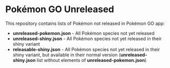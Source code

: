 # Pokémon GO Unreleased

This repository contains lists of Pokémon not released in Pokémon GO app:

- **unreleased-pokemon.json** - All Pokémon species not yet released
- **unreleased-shiny.json** - All Pokémon species not yet released in their shiny variant
- **releasable-shiny.json** - All Pokémon species not yet released in their shiny variant, but available in their normal version (**unreleased-shiny.json** list without elements of **unreleased-pokemon.json**)
